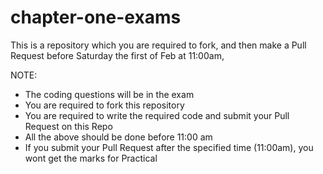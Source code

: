 # chapter-one-exams
This is a repository which you are required to fork, and then make a Pull Request before Saturday the first of Feb at 11:00am, 

NOTE:
- The coding questions will be in the exam
- You are required to fork this repository
- You are required to write the required code and submit your Pull Request on this Repo
- All the above should be done before 11:00 am
- If you submit your Pull Request after the specified time (11:00am), you wont get the marks for Practical
